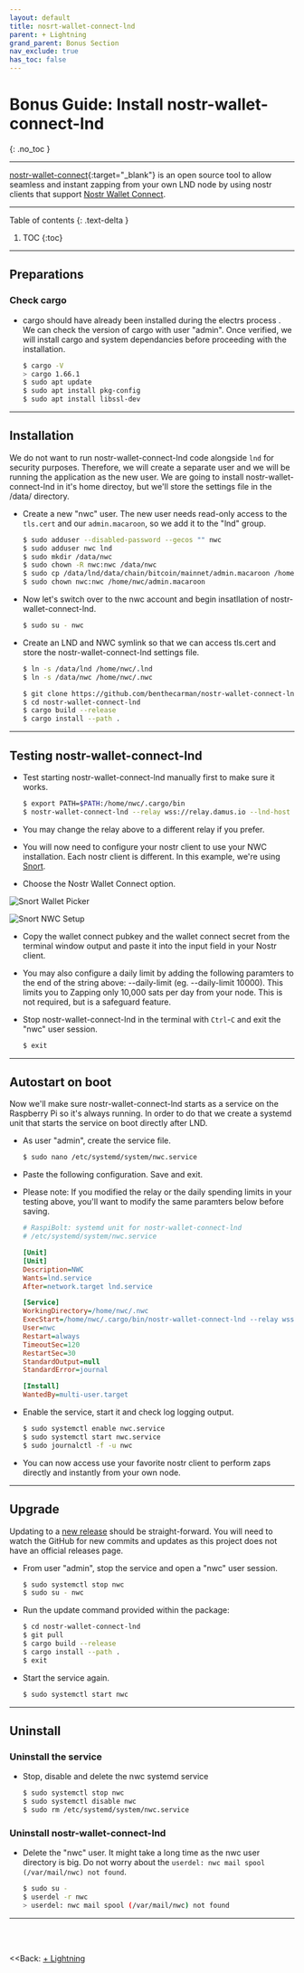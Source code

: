 ```yaml
---
layout: default
title: nosrt-wallet-connect-lnd
parent: + Lightning
grand_parent: Bonus Section
nav_exclude: true
has_toc: false
---
```


# Bonus Guide: Install nostr-wallet-connect-lnd

{: .no_toc }

---

[nostr-wallet-connect](https://github.com/benthecarman/nostr-wallet-connect-lnd){:target="_blank"} is an open source tool to allow seamless and instant zapping from your own LND node by using nostr clients that support [Nostr Wallet Connect](https://github.com/nostr-protocol/nips/blob/master/47.md).


---

Table of contents
{: .text-delta }

1. TOC
{:toc}

---

## Preparations

### Check cargo

* cargo should have already been installed during the electrs process . We can check the version of cargo with user "admin". Once verified, we will install cargo and system dependancies before proceeding with the installation.
  
  ```sh
  $ cargo -V
  > cargo 1.66.1
  $ sudo apt update
  $ sudo apt install pkg-config
  $ sudo apt install libssl-dev
  ```

---

## Installation

We do not want to run nostr-wallet-connect-lnd code alongside `lnd` for security purposes.
Therefore, we will create a separate user and we will be running the application as the new user.
We are going to install nostr-wallet-connect-lnd in it's home directoy, but we'll store the settings file in the /data/ directory.

* Create a new "nwc" user. The new user needs read-only access to the `tls.cert` and our `admin.macaroon`, so we add it to the "lnd" group.

  ```sh
  $ sudo adduser --disabled-password --gecos "" nwc
  $ sudo adduser nwc lnd
  $ sudo mkdir /data/nwc
  $ sudo chown -R nwc:nwc /data/nwc
  $ sudo cp /data/lnd/data/chain/bitcoin/mainnet/admin.macaroon /home/nwc/admin.macaroon
  $ sudo chown nwc:nwc /home/nwc/admin.macaroon
  ```

* Now let's switch over to the nwc account and begin insatllation of nostr-wallet-connect-lnd.

  ```sh
  $ sudo su - nwc
  ```

* Create an LND and NWC symlink so that we can access tls.cert and store the nostr-wallet-connect-lnd settings file.
  
  ```sh
  $ ln -s /data/lnd /home/nwc/.lnd
  $ ln -s /data/nwc /home/nwc/.nwc
  ```

  ```sh
  $ git clone https://github.com/benthecarman/nostr-wallet-connect-lnd.git
  $ cd nostr-wallet-connect-lnd
  $ cargo build --release
  $ cargo install --path .
  ```


---

## Testing nostr-wallet-connect-lnd

* Test starting nostr-wallet-connect-lnd manually first to make sure it works.

  ```sh
  $ export PATH=$PATH:/home/nwc/.cargo/bin
  $ nostr-wallet-connect-lnd --relay wss://relay.damus.io --lnd-host localhost --lnd-port 10009 --macaroon-file /home/nwc/admin.macaroon --cert-file /home/nwc/.lnd/tls.cert --keys-file /home/nwc/.nwc/keys.json
  ```

* You may change the relay above to a different relay if you prefer.
* You will now need to configure your nostr client to use your NWC installation. Each nostr client is different. In this example, we're using [Snort](https://snort.social).
* Choose the Nostr Wallet Connect option.
  
![Snort Wallet Picker](https://raw.githubusercontent.com/derekross/raspibolt/master/images/nwc-snort-1.png)

  
![Snort NWC Setup](https://raw.githubusercontent.com/derekross/raspibolt/master/images/nwc-snort-2.png)
* Copy the wallet connect pubkey and the wallet connect secret from the terminal window output and paste it into the input field in your Nostr client.
* You may also configure a daily limit by adding the following paramters to the end of the string above: --daily-limit <amount of satoshis> (eg. --daily-limit 10000). This limits you to Zapping only 10,000 sats per day from your node. This is not required, but is a safeguard feature.
* Stop nostr-wallet-connect-lnd in the terminal with `Ctrl`-`C` and exit the "nwc" user session.

  ```sh
  $ exit
  ```

---

## Autostart on boot

Now we'll make sure nostr-wallet-connect-lnd starts as a service on the Raspberry Pi so it's always running.
In order to do that we create a systemd unit that starts the service on boot directly after LND.

* As user "admin", create the service file.

  ```sh
  $ sudo nano /etc/systemd/system/nwc.service
  ```

* Paste the following configuration. Save and exit.
* Please note: If you modified the relay or the daily spending limits in your testing above, you'll want to modify the same paramters below before saving.

  ```ini
  # RaspiBolt: systemd unit for nostr-wallet-connect-lnd
  # /etc/systemd/system/nwc.service

  [Unit]
  [Unit]
  Description=NWC
  Wants=lnd.service
  After=network.target lnd.service

  [Service]
  WorkingDirectory=/home/nwc/.nwc
  ExecStart=/home/nwc/.cargo/bin/nostr-wallet-connect-lnd --relay wss://relay.damus.io --lnd-host localhost --lnd-port 10009 --macaroon-file /home/nwc/admin.macaroon --cert-file /home/nwc/.lnd/tls.cert --keys-file home/nwc/.nwc/keys.json --daily-limit 10000
  User=nwc
  Restart=always
  TimeoutSec=120
  RestartSec=30
  StandardOutput=null
  StandardError=journal

  [Install]
  WantedBy=multi-user.target
  ```

* Enable the service, start it and check log logging output.

  ```sh
  $ sudo systemctl enable nwc.service
  $ sudo systemctl start nwc.service
  $ sudo journalctl -f -u nwc
  ```

* You can now access use your favorite nostr client to perform zaps directly and instantly from your own node.


---

## Upgrade

Updating to a [new release](https://github.com/benthecarman/nostr-wallet-connect-lnd) should be straight-forward. You will need to watch the GitHub for new commits and updates as this project does not have an official releases page.

* From user "admin", stop the service and open a "nwc" user session.

  ```sh
  $ sudo systemctl stop nwc
  $ sudo su - nwc
  ```

* Run the update command provided within the package:

  ```sh
  $ cd nostr-wallet-connect-lnd
  $ git pull
  $ cargo build --release
  $ cargo install --path .
  $ exit
  ```

* Start the service again.

  ```sh
  $ sudo systemctl start nwc
  ```

---

## Uninstall

### Uninstall the service

* Stop, disable and delete the nwc systemd service

   ```sh
  $ sudo systemctl stop nwc
  $ sudo systemctl disable nwc
  $ sudo rm /etc/systemd/system/nwc.service
  ```

### Uninstall nostr-wallet-connect-lnd

* Delete the "nwc" user. It might take a long time as the nwc user directory is big. Do not worry about the `userdel: nwc mail spool (/var/mail/nwc) not found`.

  ```sh
  $ sudo su -
  $ userdel -r nwc
  > userdel: nwc mail spool (/var/mail/nwc) not found
  ```


---
  
<br /><br />

<<Back: [+ Lightning](index.md)

